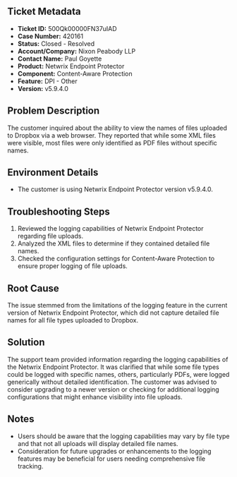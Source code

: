 ## Ticket Metadata
- **Ticket ID:** 500Qk00000FN37uIAD
- **Case Number:** 420161
- **Status:** Closed - Resolved
- **Account/Company:** Nixon Peabody LLP
- **Contact Name:** Paul Goyette
- **Product:** Netwrix Endpoint Protector
- **Component:** Content-Aware Protection
- **Feature:** DPI - Other
- **Version:** v5.9.4.0

## Problem Description
The customer inquired about the ability to view the names of files uploaded to Dropbox via a web browser. They reported that while some XML files were visible, most files were only identified as PDF files without specific names.

## Environment Details
- The customer is using Netwrix Endpoint Protector version v5.9.4.0.

## Troubleshooting Steps
1. Reviewed the logging capabilities of Netwrix Endpoint Protector regarding file uploads.
2. Analyzed the XML files to determine if they contained detailed file names.
3. Checked the configuration settings for Content-Aware Protection to ensure proper logging of file uploads.

## Root Cause
The issue stemmed from the limitations of the logging feature in the current version of Netwrix Endpoint Protector, which did not capture detailed file names for all file types uploaded to Dropbox.

## Solution
The support team provided information regarding the logging capabilities of the Netwrix Endpoint Protector. It was clarified that while some file types could be logged with specific names, others, particularly PDFs, were logged generically without detailed identification. The customer was advised to consider upgrading to a newer version or checking for additional logging configurations that might enhance visibility into file uploads.

## Notes
- Users should be aware that the logging capabilities may vary by file type and that not all uploads will display detailed file names.
- Consideration for future upgrades or enhancements to the logging features may be beneficial for users needing comprehensive file tracking.